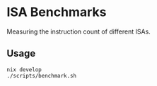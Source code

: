 # ISA Benchmarks

Measuring the instruction count of different ISAs.

## Usage

```
nix develop
./scripts/benchmark.sh
```
